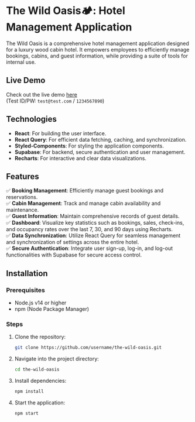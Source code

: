# The Wild Oasis🏕️: Hotel Management Application

The Wild Oasis is a comprehensive hotel management application designed for a luxury wood cabin hotel. It empowers employees to efficiently manage bookings, cabins, and guest information, while providing a suite of tools for internal use. 

## Live Demo

Check out the live demo [here](https://the-wild-oasis-employees.netlify.app/login)  
(Test ID/PW: `test@test.com` / `1234567890`)

## Technologies

- **React**: For building the user interface.
- **React Query**: For efficient data fetching, caching, and synchronization.
- **Styled-Components**: For styling the application components.
- **Supabase**: For backend, secure authentication and user management.
- **Recharts**: For interactive and clear data visualizations.

## Features

✅ **Booking Management**: Efficiently manage guest bookings and reservations.  
✅ **Cabin Management**: Track and manage cabin availability and maintenance.  
✅ **Guest Information**: Maintain comprehensive records of guest details.  
✅ **Dashboard**: Visualize key statistics such as bookings, sales, check-ins, and occupancy rates over the last 7, 30, and 90 days using Recharts.  
✅ **Data Synchronization**: Utilize React Query for seamless management and synchronization of settings across the entire hotel.  
✅ **Secure Authentication**: Integrate user sign-up, log-in, and log-out functionalities with Supabase for secure access control.  

## Installation

### Prerequisites
- Node.js v14 or higher
- npm (Node Package Manager)

### Steps
1. Clone the repository:
   ```bash
   git clone https://github.com/username/the-wild-oasis.git
   ```
2. Navigate into the project directory:
   ```bash
   cd the-wild-oasis
   ```
3. Install dependencies:
   ```bash
   npm install
   ```
4. Start the application:
   ```bash
   npm start
   ```
